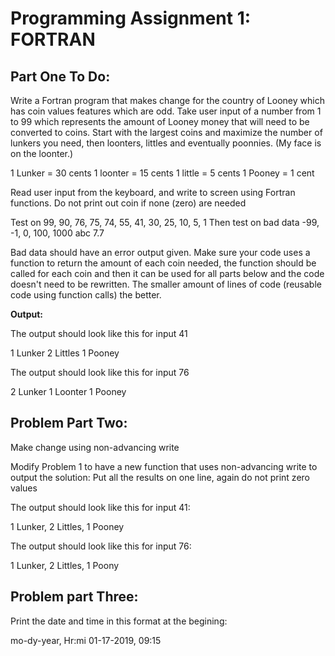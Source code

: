 # Programming Assignment 1: FORTRAN


## Part One To Do:
Write a Fortran program that makes change for the country of Looney which has coin values features which are odd. 
Take user input of a number from 1 to 99 which represents the amount of Looney money that will need to be converted to coins.
Start with the largest coins and maximize the number of lunkers you need, then loonters, littles and eventually poonnies. (My face is on the loonter.) 

  1 Lunker = 30 cents
  1 loonter = 15 cents
  1 little = 5 cents
  1 Pooney = 1 cent

Read user input from the keyboard, and write to screen using Fortran functions. 
Do not print out coin if none (zero) are needed

Test on 99, 90, 76, 75, 74, 55, 41, 30, 25, 10, 5, 1
Then test on bad data -99, -1, 0, 100, 1000 abc 7.7

Bad data should have an error output given. 
Make sure your code uses a function to return the amount of each coin needed, the function should be called for each coin and then it can be used for all parts below and the code doesn't need to be rewritten. The smaller amount of lines of code (reusable code using function calls) the better.

**Output:**

The output should look like this for input 41

  1 Lunker
  2 Littles
  1 Pooney

The output should look like this for input 76

  2 Lunker
  1 Loonter
  1 Pooney

## Problem Part Two:
Make change using non-advancing write

Modify Problem 1 to have a new function that uses non-advancing write to output the solution:
Put all the results on one line, again do not print zero values

The output should look like this for input 41: 

1 Lunker,  2 Littles, 1 Pooney

The output should look like this for input 76:

1 Lunker, 2 Littles,  1 Poony

## Problem part Three:
Print the date and time in this format at the begining:

mo-dy-year, Hr:mi
01-17-2019, 09:15
